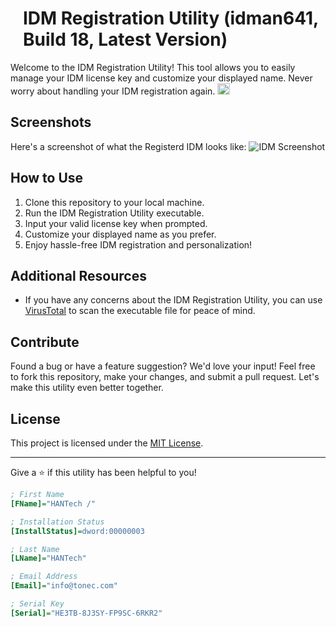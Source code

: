 <h1 style="margin-left: 20px;">IDM Registration Utility (idman641, Build 18, Latest Version)</h1>

Welcome to the IDM Registration Utility! This tool allows you to easily manage your IDM license key and customize your displayed name. Never worry about handling your IDM registration again.
<img src="https://raw.githubusercontent.com/musaalif6969/IDM-Registered-Version/main/idm.png" alt="IDM Logo" width="20" height="18">
## Screenshots
Here's a screenshot of what the Registerd IDM looks like:
![IDM Screenshot](https://raw.githubusercontent.com/musaalif6969/IDM-Registered-Version/main/image.png)

## How to Use
1. Clone this repository to your local machine.
2. Run the IDM Registration Utility executable.
3. Input your valid license key when prompted.
4. Customize your displayed name as you prefer.
5. Enjoy hassle-free IDM registration and personalization!

## Additional Resources
- If you have any concerns about the IDM Registration Utility, you can use [VirusTotal](https://www.virustotal.com) to scan the executable file for peace of mind.

## Contribute
Found a bug or have a feature suggestion? We'd love your input! Feel free to fork this repository, make your changes, and submit a pull request. Let's make this utility even better together.

## License
This project is licensed under the [MIT License](LICENSE).

---

Give a ⭐️ if this utility has been helpful to you!


```ini
; First Name
[FName]="HANTech /"

; Installation Status
[InstallStatus]=dword:00000003

; Last Name
[LName]="HANTech"

; Email Address
[Email]="info@tonec.com"

; Serial Key
[Serial]="HE3TB-8J3SY-FP9SC-6RKR2"
